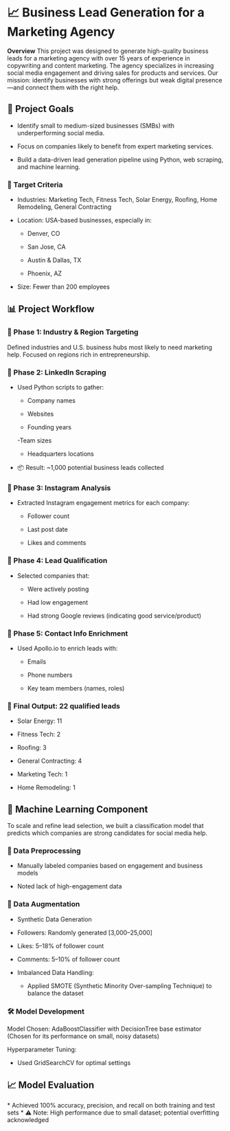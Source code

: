 <h1>📈 Business Lead Generation for a Marketing Agency</h1>
<b>Overview</b>
This project was designed to generate high-quality business leads for a marketing agency with over 15 years of experience in copywriting and content marketing. The agency specializes in increasing social media engagement and driving sales for products and services. Our mission: identify businesses with strong offerings but weak digital presence—and connect them with the right help.

<h2>🚀 Project Goals</h2>

* Identify small to medium-sized businesses (SMBs) with underperforming social media.

* Focus on companies likely to benefit from expert marketing services.

* Build a data-driven lead generation pipeline using Python, web scraping, and machine learning.

<h3>🧭 Target Criteria</h3>

* Industries: Marketing Tech, Fitness Tech, Solar Energy, Roofing, Home Remodeling, General Contracting

* Location: USA-based businesses, especially in:

  - Denver, CO

  - San Jose, CA

  - Austin & Dallas, TX

  - Phoenix, AZ

* Size: Fewer than 200 employees


<h2>📊 Project Workflow</h2>

<h3>🔹 Phase 1: Industry & Region Targeting</h3>
Defined industries and U.S. business hubs most likely to need marketing help. Focused on regions rich in entrepreneurship.

<h3>🔹 Phase 2: LinkedIn Scraping</h3>

* Used Python scripts to gather:

  - Company names

  - Websites

  - Founding years

  -Team sizes

  - Headquarters locations

* 📦 Result: ~1,000 potential business leads collected

<h3>🔹 Phase 3: Instagram Analysis</h3>

* Extracted Instagram engagement metrics for each company:

  - Follower count

  - Last post date

  - Likes and comments

<h3>🔹 Phase 4: Lead Qualification</h3>

* Selected companies that:

  - Were actively posting

  - Had low engagement

  - Had strong Google reviews (indicating good service/product)

<h3>🔹 Phase 5: Contact Info Enrichment</h3>

* Used Apollo.io to enrich leads with:

  - Emails

  - Phone numbers

  - Key team members (names, roles)

<h3>📌 Final Output: 22 qualified leads</h3>

* Solar Energy: 11

* Fitness Tech: 2

* Roofing: 3

* General Contracting: 4

* Marketing Tech: 1

* Home Remodeling: 1

<h2>🤖 Machine Learning Component</h2>
To scale and refine lead selection, we built a classification model that predicts which companies are strong candidates for social media help.

<h3>📁 Data Preprocessing</h3>

* Manually labeled companies based on engagement and business models

* Noted lack of high-engagement data

<h3>🧪 Data Augmentation</h3>

* Synthetic Data Generation

* Followers: Randomly generated [3,000–25,000]

* Likes: 5–18% of follower count

* Comments: 5–10% of follower count

* Imbalanced Data Handling:

  - Applied SMOTE (Synthetic Minority Over-sampling Technique) to balance the dataset

<h3>🛠 Model Development</h3>
Model Chosen: AdaBoostClassifier with DecisionTree base estimator
(Chosen for its performance on small, noisy datasets)

Hyperparameter Tuning:
  - Used GridSearchCV for optimal settings

<h2>📈 Model Evaluation</h2>
* Achieved 100% accuracy, precision, and recall on both training and test sets
* ⚠️ Note: High performance due to small dataset; potential overfitting acknowledged
